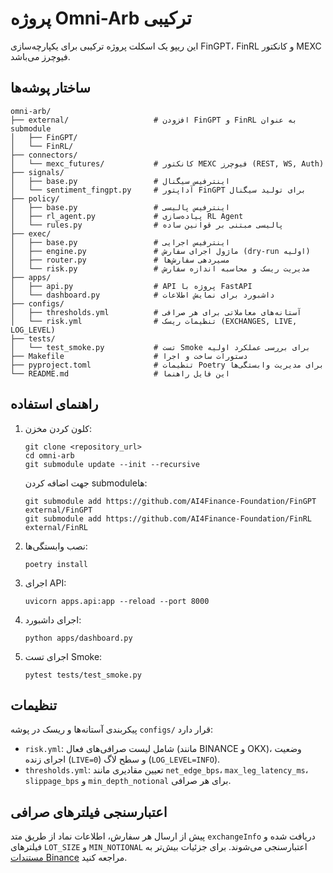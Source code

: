 # پروژه Omni-Arb ترکیبی

این ریپو یک اسکلت پروژه ترکیبی برای یکپارچه‌سازی FinGPT، FinRL و کانکتور MEXC فیوچرز می‌باشد.

## ساختار پوشه‌ها

```
omni-arb/
├── external/                   # افزودن FinGPT و FinRL به عنوان submodule
│   ├── FinGPT/                 
│   └── FinRL/                  
├── connectors/
│   └── mexc_futures/           # کانکتور MEXC فیوچرز (REST, WS, Auth)
├── signals/
│   ├── base.py                 # اینترفیس سیگنال
│   └── sentiment_fingpt.py     # آداپتور FinGPT برای تولید سیگنال
├── policy/
│   ├── base.py                 # اینترفیس پالیسی
│   ├── rl_agent.py             # پیاده‌سازی RL Agent
│   └── rules.py                # پالیسی مبتنی بر قوانین ساده
├── exec/
│   ├── base.py                 # اینترفیس اجرایی
│   ├── engine.py               # ماژول اجرای سفارش (dry-run اولیه)
│   ├── router.py               # مسیردهی سفارش‌ها
│   └── risk.py                 # مدیریت ریسک و محاسبه اندازه سفارش
├── apps/
│   ├── api.py                  # API پروژه با FastAPI
│   └── dashboard.py            # داشبورد برای نمایش اطلاعات
├── configs/
│   ├── thresholds.yml          # آستانه‌های معاملاتی برای هر صرافی
│   └── risk.yml                # تنظیمات ریسک (EXCHANGES, LIVE, LOG_LEVEL)
├── tests/
│   └── test_smoke.py           # تست Smoke برای بررسی عملکرد اولیه
├── Makefile                    # دستورات ساخت و اجرا
├── pyproject.toml              # تنظیمات Poetry برای مدیریت وابستگی‌ها
└── README.md                   # این فایل راهنما
```

## راهنمای استفاده

1. کلون کردن مخزن:
   ```
   git clone <repository_url>
   cd omni-arb
   git submodule update --init --recursive
   ```
   جهت اضافه کردن submoduleها:
   ```
   git submodule add https://github.com/AI4Finance-Foundation/FinGPT external/FinGPT
   git submodule add https://github.com/AI4Finance-Foundation/FinRL external/FinRL
   ```

2. نصب وابستگی‌ها:
   ```
   poetry install
   ```

3. اجرای API:
   ```
   uvicorn apps.api:app --reload --port 8000
   ```

4. اجرای داشبورد:
   ```
   python apps/dashboard.py
   ```

5. اجرای تست Smoke:
   ```
   pytest tests/test_smoke.py
   ```

## تنظیمات

پیکربندی آستانه‌ها و ریسک در پوشه `configs/` قرار دارد:

- `risk.yml`: شامل لیست صرافی‌های فعال (مانند BINANCE و OKX)، وضعیت اجرای زنده (`LIVE=0`) و سطح لاگ (`LOG_LEVEL=INFO`).
- `thresholds.yml`: تعیین مقادیری مانند `net_edge_bps`، `max_leg_latency_ms`، `slippage_bps` و `min_depth_notional` برای هر صرافی.

## اعتبارسنجی فیلترهای صرافی

پیش از ارسال هر سفارش، اطلاعات نماد از طریق متد `exchangeInfo` دریافت شده و فیلترهای `LOT_SIZE` و `MIN_NOTIONAL` اعتبارسنجی می‌شوند. برای جزئیات بیش‌تر به [مستندات Binance](https://binance-docs.github.io/apidocs/spot/en/#exchange-information) مراجعه کنید.